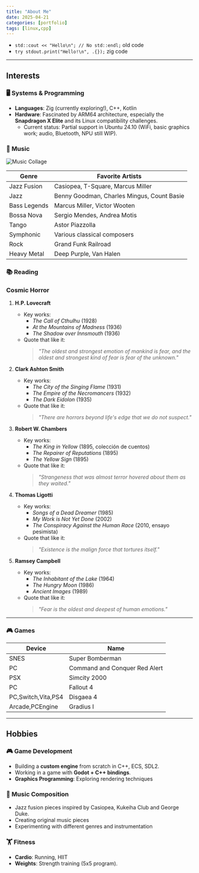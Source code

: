 ```yaml
---
title: "About Me"
date: 2025-04-21
categories: [portfolio]
tags: [linux,cpp]
---
```


- `std::cout << "Hello\n"; // No std::endl;` old code
- `try stdout.print("Hello!\n", .{});` zig code

---

## Interests

### 🖥️ Systems & Programming

- **Languages**: Zig (currently exploring!), C++, Kotlin  
- **Hardware**: Fascinated by ARM64 architecture, especially the **Snapdragon X Elite** and its Linux compatibility challenges.  
  - Current status: Partial support in Ubuntu 24.10 (WiFi, basic graphics work; audio, Bluetooth, NPU still WIP).  

### 🎵 Music  

![Music Collage](https://via.placeholder.com/800x200/222/cccccc?text=Music+Passions)

| Genre        | Favorite Artists                           |
| ------------ | ------------------------------------------ |
| Jazz Fusion  | Casiopea, T-Square, Marcus Miller          |
| Jazz         | Benny Goodman, Charles Mingus, Count Basie |
| Bass Legends | Marcus Miller, Victor Wooten               |
| Bossa Nova   | Sergio Mendes, Andrea Motis                |
| Tango        | Astor Piazzolla                            |
| Symphonic    | Various classical composers                |
| Rock         | Grand Funk Railroad                        |
| Heavy Metal  | Deep Purple, Van Halen                     |

### 📚 Reading  

### Cosmic Horror

1. **H.P. Lovecraft**
   - Key works:
     - *The Call of Cthulhu* (1928)
     - *At the Mountains of Madness* (1936)
     - *The Shadow over Innsmouth* (1936)
   - Quote that like it:  
     > *"The oldest and strongest emotion of mankind is fear, and the oldest and strongest kind of fear is fear of the unknown."*

2. **Clark Ashton Smith** 
   - Key works:
     - *The City of the Singing Flame* (1931)
     - *The Empire of the Necromancers* (1932)
     - *The Dark Eidolon* (1935)
   - Quote that like it:
     > *"There are horrors beyond life's edge that we do not suspect."*

3. **Robert W. Chambers** 
   - Key works:
     - *The King in Yellow* (1895, colección de cuentos)
     - *The Repairer of Reputations* (1895)
     - *The Yellow Sign* (1895)
   - Quote that like it:
     > *"Strangeness that was almost terror hovered about them as they waited."*

4. **Thomas Ligotti**
   - Key works:
     - *Songs of a Dead Dreamer* (1985)
     - *My Work is Not Yet Done* (2002)
     - *The Conspiracy Against the Human Race* (2010, ensayo pesimista)
   - Quote that like it:
     > *"Existence is the malign force that tortures itself."*

5. **Ramsey Campbell**
   - Key works:
     - *The Inhabitant of the Lake* (1964)
     - *The Hungry Moon* (1986)
     - *Ancient Images* (1989)
   - Quote that like it:
     > *"Fear is the oldest and deepest of human emotions."*

---

### 🎮 Games

| Device             | Name                          |
| ------------------ | ----------------------------- |
| SNES               | Super Bomberman               |
| PC                 | Command and Conquer Red Alert |
| PSX                | Simcity 2000                  |
| PC                 | Fallout 4                     |
| PC,Switch,Vita,PS4 | Disgaea 4                     |
| Arcade,PCEngine    | Gradius I                     |

---

## Hobbies  

### 🎮 Game Development  

- Building a **custom engine** from scratch in C++, ECS, SDL2.  
- Working in a game with **Godot + C++ bindings**.  
- **Graphics Programming**: Exploring rendering techniques

### 🎼 Music Composition  

- Jazz fusion pieces inspired by Casiopea, Kukeiha Club and George Duke.  
- Creating original music pieces
- Experimenting with different genres and instrumentation

### 🏋️ Fitness  

- **Cardio**: Running, HIIT  
- **Weights**: Strength training (5x5 program).  
